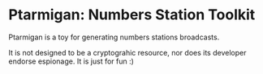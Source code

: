 # Ptarmigan: Numbers Station Toolkit

Ptarmigan is a toy for generating numbers stations broadcasts.

It is not designed to be a cryptograhic resource, nor does its developer endorse espionage. It is just for fun :)